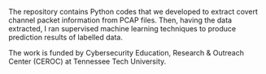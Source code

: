 The repository contains Python codes that we developed to extract covert channel packet information from PCAP files. Then, having the data extracted, I ran supervised machine learning techniques to produce prediction results of labelled data.

The work is funded by Cybersecurity Education, Research & Outreach Center (CEROC) at Tennessee Tech University.

